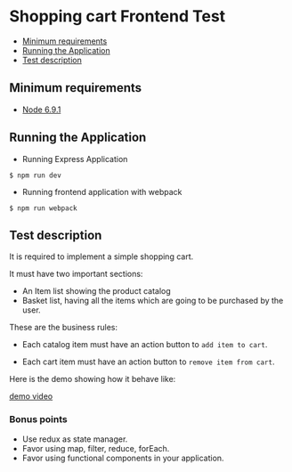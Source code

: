 # Shopping cart Frontend Test

- [Minimum requirements](#minimum-requirements)
- [Running the Application](#running-the-application)
- [Test description](#test-description)


## Minimum requirements

- [Node 6.9.1][nodejs]


## Running the Application

- Running Express Application

```shell
$ npm run dev
```

- Running frontend application with webpack

```shell
$ npm run webpack
```


## Test description

It is required to implement a simple shopping cart.

It must have two important sections:

- An Item list showing the product catalog
- Basket list, having all the items which are going to be purchased by the user.

These are the business rules:

- Each catalog item must have an action button to `add item to cart`.

- Each cart item must have an action button to `remove item from cart`.


Here is the demo showing how it behave like:

[demo video][demo]

### Bonus points

- Use redux as state manager.
- Favor using map, filter, reduce, forEach.
- Favor using functional components in your application.

[nodejs]: https://nodejs.org/en/download/
[demo]: https://www.dropbox.com/s/t6k4oypu2kg3h40/adessa-demo-video.mp4
